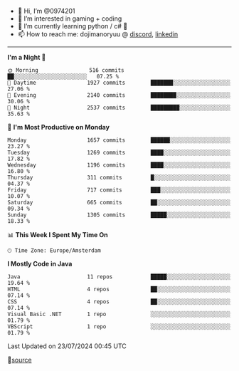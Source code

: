 - 👋 Hi, I’m @0974201
- 👀 I’m interested in gaming + coding
- 🌱 I’m currently learning python / c# 🐍
- 📫 How to reach me: dojimanoryuu @ [discord](https://discord.com "please let me know that you found me on github"), [linkedin](https://www.linkedin.com/in/sonprakiki/)  

<!---
0974201/0974201 is a ✨ special ✨ repository because its `README.md` (this file) appears on your GitHub profile.
You can click the Preview link to take a look at your changes.
--->

----
<!--START_SECTION:waka-->
**I'm a Night 🦉** 

```text
🌞 Morning                516 commits         ██░░░░░░░░░░░░░░░░░░░░░░░   07.25 % 
🌆 Daytime                1927 commits        ███████░░░░░░░░░░░░░░░░░░   27.06 % 
🌃 Evening                2140 commits        ████████░░░░░░░░░░░░░░░░░   30.06 % 
🌙 Night                  2537 commits        █████████░░░░░░░░░░░░░░░░   35.63 % 
```
📅 **I'm Most Productive on Monday** 

```text
Monday                   1657 commits        ██████░░░░░░░░░░░░░░░░░░░   23.27 % 
Tuesday                  1269 commits        ████░░░░░░░░░░░░░░░░░░░░░   17.82 % 
Wednesday                1196 commits        ████░░░░░░░░░░░░░░░░░░░░░   16.80 % 
Thursday                 311 commits         █░░░░░░░░░░░░░░░░░░░░░░░░   04.37 % 
Friday                   717 commits         ███░░░░░░░░░░░░░░░░░░░░░░   10.07 % 
Saturday                 665 commits         ██░░░░░░░░░░░░░░░░░░░░░░░   09.34 % 
Sunday                   1305 commits        █████░░░░░░░░░░░░░░░░░░░░   18.33 % 
```


📊 **This Week I Spent My Time On** 

```text
🕑︎ Time Zone: Europe/Amsterdam
```

**I Mostly Code in Java** 

```text
Java                     11 repos            █████░░░░░░░░░░░░░░░░░░░░   19.64 % 
HTML                     4 repos             ██░░░░░░░░░░░░░░░░░░░░░░░   07.14 % 
CSS                      4 repos             ██░░░░░░░░░░░░░░░░░░░░░░░   07.14 % 
Visual Basic .NET        1 repo              ░░░░░░░░░░░░░░░░░░░░░░░░░   01.79 % 
VBScript                 1 repo              ░░░░░░░░░░░░░░░░░░░░░░░░░   01.79 % 
```




 Last Updated on 23/07/2024 00:45 UTC
<!--END_SECTION:waka-->
🔗[source](https://github.com/anmol098/waka-readme-stats/)
